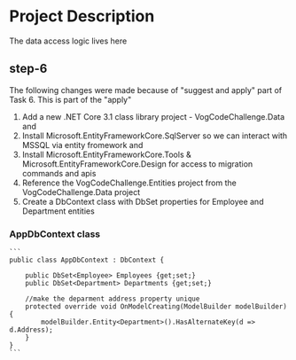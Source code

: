 ﻿# Project Description
The data access logic lives here

## step-6
The following changes were made because of "suggest and apply" part of Task 6. This is part of the "apply"

1.    Add a new .NET Core 3.1 class library project  - VogCodeChallenge.Data and
2.    Install Microsoft.EntityFrameworkCore.SqlServer so we can interact with MSSQL via entity fromework and
3.    Install Microsoft.EntityFrameworkCore.Tools & Microsoft.EntityFrameworkCore.Design for access to migration commands and apis
4.    Reference the VogCodeChallenge.Entities project from the VogCodeChallenge.Data project
5.    Create a DbContext class with DbSet<T> properties for Employee and Department entities

### AppDbContext class
	```
	public class AppDbContext : DbContext {

		public DbSet<Employee> Employees {get;set;}
		public DbSet<Department> Departments {get;set;}

		//make the deparment address property unique
		protected override void OnModelCreating(ModelBuilder modelBuilder){
			modelBuilder.Entity<Department>().HasAlternateKey(d => d.Address);
		}
	}
	```